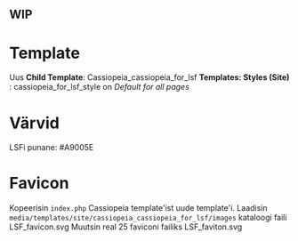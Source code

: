 ## **WIP**

# Template

Uus **Child Template**: Cassiopeia_cassiopeia_for_lsf
**Templates: Styles (Site)** : cassiopeia_for_lsf_style on _Default for all pages_

# Värvid

LSFi punane: #A9005E

# Favicon
Kopeerisin `index.php` Cassiopeia template'ist uude template'i.
Laadisin `media/templates/site/cassiopeia_cassiopeia_for_lsf/images` kataloogi faili LSF_favicon.svg
Muutsin real 25 faviconi failiks LSF_faviton.svg